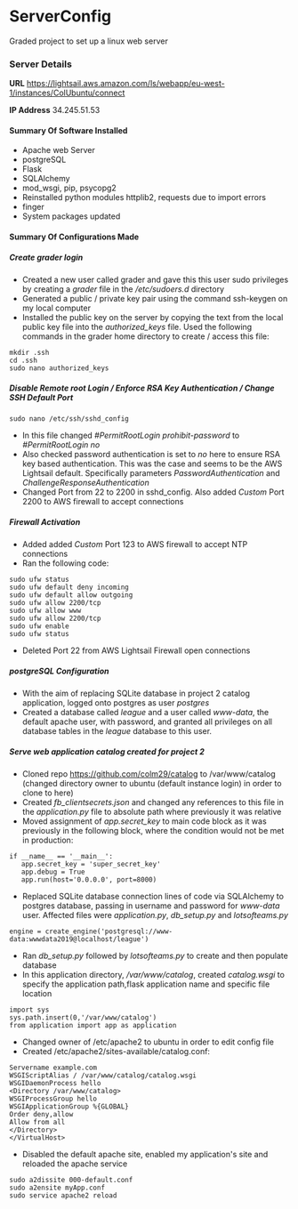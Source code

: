# ServerConfig
Graded project to set up a linux web server

### Server Details
**URL** https://lightsail.aws.amazon.com/ls/webapp/eu-west-1/instances/ColUbuntu/connect

**IP Address** 34.245.51.53
#### Summary Of Software Installed
* Apache web Server
* postgreSQL
* Flask
* SQLAlchemy
* mod_wsgi, pip, psycopg2
* Reinstalled python modules httplib2, requests due to import errors
* finger
* System packages updated

#### Summary Of Configurations Made
##### Create grader login
* Created a new user called grader and gave this this user sudo privileges by creating a _grader_ file in the _/etc/sudoers.d_ directory
* Generated a public / private key pair using the command ssh-keygen on my local computer
* Installed the public key on the server by copying the text from the local public key file into the _authorized_keys_ file.  Used the following commands in the grader home directory to create / access this file:
```
mkdir .ssh
cd .ssh
sudo nano authorized_keys
```

##### Disable Remote root Login / Enforce RSA Key Authentication / Change SSH Default Port
```
sudo nano /etc/ssh/sshd_config
```
* In this file changed _#PermitRootLogin prohibit-password_ to _#PermitRootLogin no_
* Also checked password authentication is set to _no_ here to ensure RSA key based authentication.  This was the case and seems to be the AWS Lightsail default.  Specifically parameters _PasswordAuthentication_ and _ChallengeResponseAuthentication_
* Changed Port from 22 to 2200 in sshd_config.  Also added _Custom_ Port 2200 to AWS firewall to accept connections

##### Firewall Activation
* Added added _Custom_ Port 123 to AWS firewall to accept NTP connections
* Ran the following code:
```
sudo ufw status
sudo ufw default deny incoming
sudo ufw default allow outgoing
sudo ufw allow 2200/tcp
sudo ufw allow www
sudo ufw allow 2200/tcp
sudo ufw enable
sudo ufw status
```
* Deleted Port 22 from AWS Lightsail Firewall open connections





##### postgreSQL Configuration
* With the aim of replacing SQLite database in project 2 catalog application, logged onto postgres as user _postgres_
* Created a database called _league_ and a user called _www-data_, the default apache user,  with password, and granted all privileges on all database tables in the _league_ database to this user.

##### Serve web application _catalog_ created for project 2
 * Cloned repo https://github.com/colm29/catalog to /var/www/catalog (changed directory owner to ubuntu (default instance login) in order to clone to here)
 * Created _fb_clientsecrets.json_ and changed any references to this file in the _application.py_ file to absolute path where previously it was relative
 * Moved assignment of _app.secret_key_ to main code block as it was previously in the following block, where the condition would not be met in production:
 ```
 if __name__ == '__main__':
    app.secret_key = 'super_secret_key'
    app.debug = True
    app.run(host='0.0.0.0', port=8000)
```

* Replaced SQLite database connection lines of code via SQLAlchemy to postgres database, passing in username and password for _www-data_ user.  Affected files were _application.py_, _db_setup.py_ and _lotsofteams.py_
```
engine = create_engine('postgresql://www-data:wwwdata2019@localhost/league')
```
* Ran _db_setup.py_ followed by _lotsofteams.py_ to create and then populate database
* In this application directory, _/var/www/catalog_, created _catalog.wsgi_ to specify the application path,flask application name and specific file location
 ```
 import sys
 sys.path.insert(0,'/var/www/catalog')
from application import app as application
```

* Changed owner of /etc/apache2 to ubuntu in order to edit config file
* Created /etc/apache2/sites-available/catalog.conf:
```<VirtualHost *>
Servername example.com
WSGIScriptAlias / /var/www/catalog/catalog.wsgi
WSGIDaemonProcess hello
<Directory /var/www/catalog>
WSGIProcessGroup hello
WSGIApplicationGroup %{GLOBAL}
Order deny,allow
Allow from all
</Directory>
</VirtualHost>
```
* Disabled the default apache site, enabled my application's site and reloaded the apache service
```
sudo a2dissite 000-default.conf
sudo a2ensite myApp.conf
sudo service apache2 reload
